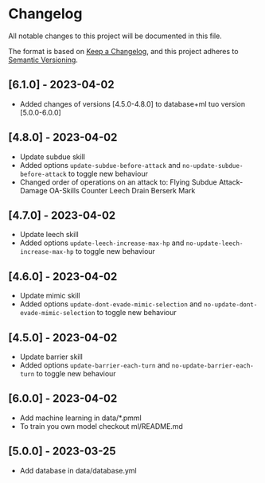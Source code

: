 # Changelog

All notable changes to this project will be documented in this file.

The format is based on [Keep a Changelog](https://keepachangelog.com/en/1.0.0/),
and this project adheres to [Semantic Versioning](https://semver.org/spec/v2.0.0.html).

## [6.1.0] - 2023-04-02

- Added changes of versions [4.5.0-4.8.0] to database+ml tuo version [5.0.0-6.0.0]

## [4.8.0] - 2023-04-02

- Update subdue skill
- Added options `update-subdue-before-attack` and `no-update-subdue-before-attack` to toggle new behaviour
- Changed order of operations on an attack to: 
    Flying
    Subdue
    Attack-Damage
    OA-Skills
    Counter
    Leech
    Drain
    Berserk
    Mark

## [4.7.0] - 2023-04-02

- Update leech skill
- Added options `update-leech-increase-max-hp` and `no-update-leech-increase-max-hp` to toggle new behaviour

## [4.6.0] - 2023-04-02

- Update mimic skill
- Added options `update-dont-evade-mimic-selection` and `no-update-dont-evade-mimic-selection` to toggle new behaviour

## [4.5.0] - 2023-04-02

- Update barrier skill
- Added options `update-barrier-each-turn` and `no-update-barrier-each-turn` to toggle new behaviour

## [6.0.0] - 2023-04-02

- Add machine learning in data/*.pmml
- To train you own model checkout ml/README.md

## [5.0.0] - 2023-03-25

- Add database in data/database.yml
